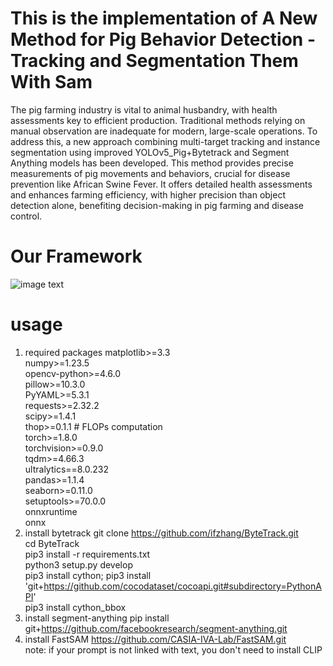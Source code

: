 # This is the implementation of A New Method for Pig Behavior Detection - Tracking and Segmentation Them With Sam
The pig farming industry is vital to animal husbandry, with health assessments key to efficient production. Traditional methods relying on manual observation are inadequate for modern, large-scale operations. To address this, a new approach combining multi-target tracking and instance segmentation using improved YOLOv5_Pig+Bytetrack and Segment Anything models has been developed. This method provides precise measurements of pig movements and behaviors, crucial for disease prevention like African Swine Fever. It offers detailed health assessments and enhances farming efficiency, with higher precision than object detection alone, benefiting decision-making in pig farming and disease control.
# Our Framework
![image text](https://github.com/dccdcc7/pig-behavior-base-on-sam/edit/main/framework.png "DBSCAN Performance Comparison")

# usage
1. required packages
matplotlib>=3.3  
numpy>=1.23.5  
opencv-python>=4.6.0  
pillow>=10.3.0  
PyYAML>=5.3.1  
requests>=2.32.2  
scipy>=1.4.1  
thop>=0.1.1  # FLOPs computation  
torch>=1.8.0  
torchvision>=0.9.0  
tqdm>=4.66.3  
ultralytics==8.0.232  
pandas>=1.1.4  
seaborn>=0.11.0  
setuptools>=70.0.0  
onnxruntime  
onnx
2. install bytetrack
git clone https://github.com/ifzhang/ByteTrack.git  
cd ByteTrack  
pip3 install -r requirements.txt  
python3 setup.py develop  
pip3 install cython; pip3 install 'git+https://github.com/cocodataset/cocoapi.git#subdirectory=PythonAPI'  
pip3 install cython_bbox
3. install segment-anything
pip install git+https://github.com/facebookresearch/segment-anything.git  
4. install FastSAM
https://github.com/CASIA-IVA-Lab/FastSAM.git  
note: if your prompt is not linked with text, you don't need to install CLIP
